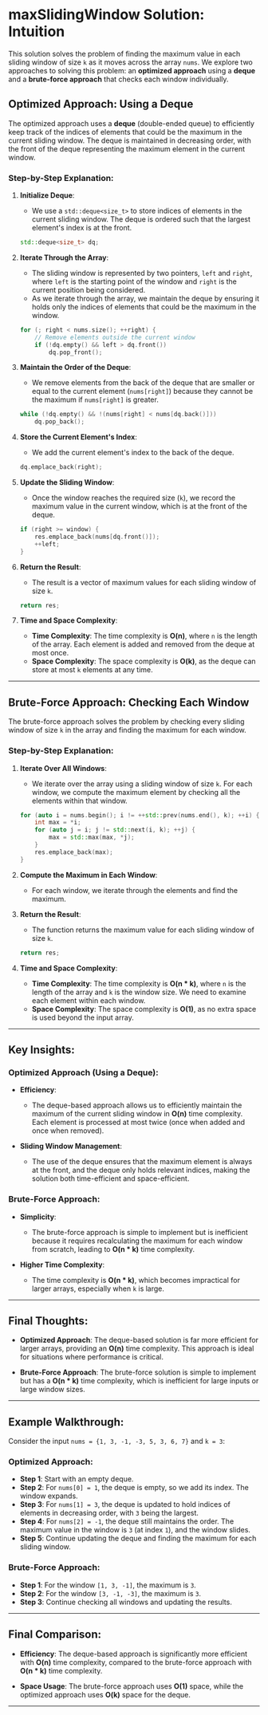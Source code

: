 # maxSlidingWindow Solution: Intuition

This solution solves the problem of finding the maximum value in each sliding window of size `k` as it moves across the array `nums`. We explore two approaches to solving this problem: an **optimized approach** using a **deque** and a **brute-force approach** that checks each window individually.

## Optimized Approach: Using a Deque

The optimized approach uses a **deque** (double-ended queue) to efficiently keep track of the indices of elements that could be the maximum in the current sliding window. The deque is maintained in decreasing order, with the front of the deque representing the maximum element in the current window.

### Step-by-Step Explanation:

1. **Initialize Deque**:
   - We use a `std::deque<size_t>` to store indices of elements in the current sliding window. The deque is ordered such that the largest element's index is at the front.

   ```cpp
   std::deque<size_t> dq;
   ```

2. **Iterate Through the Array**:
   - The sliding window is represented by two pointers, `left` and `right`, where `left` is the starting point of the window and `right` is the current position being considered.
   - As we iterate through the array, we maintain the deque by ensuring it holds only the indices of elements that could be the maximum in the window.

   ```cpp
   for (; right < nums.size(); ++right) {
       // Remove elements outside the current window
       if (!dq.empty() && left > dq.front())
           dq.pop_front();
   ```

3. **Maintain the Order of the Deque**:
   - We remove elements from the back of the deque that are smaller or equal to the current element (`nums[right]`) because they cannot be the maximum if `nums[right]` is greater.

   ```cpp
   while (!dq.empty() && !(nums[right] < nums[dq.back()]))
       dq.pop_back();
   ```

4. **Store the Current Element's Index**:
   - We add the current element's index to the back of the deque.

   ```cpp
   dq.emplace_back(right);
   ```

5. **Update the Sliding Window**:
   - Once the window reaches the required size (`k`), we record the maximum value in the current window, which is at the front of the deque.

   ```cpp
   if (right >= window) {
       res.emplace_back(nums[dq.front()]);
       ++left;
   }
   ```

6. **Return the Result**:
   - The result is a vector of maximum values for each sliding window of size `k`.

   ```cpp
   return res;
   ```

7. **Time and Space Complexity**:
   - **Time Complexity**: The time complexity is **O(n)**, where `n` is the length of the array. Each element is added and removed from the deque at most once.
   - **Space Complexity**: The space complexity is **O(k)**, as the deque can store at most `k` elements at any time.

---

## Brute-Force Approach: Checking Each Window

The brute-force approach solves the problem by checking every sliding window of size `k` in the array and finding the maximum for each window.

### Step-by-Step Explanation:

1. **Iterate Over All Windows**:
   - We iterate over the array using a sliding window of size `k`. For each window, we compute the maximum element by checking all the elements within that window.

   ```cpp
   for (auto i = nums.begin(); i != ++std::prev(nums.end(), k); ++i) {
       int max = *i;
       for (auto j = i; j != std::next(i, k); ++j) {
           max = std::max(max, *j);
       }
       res.emplace_back(max);
   }
   ```

2. **Compute the Maximum in Each Window**:
   - For each window, we iterate through the elements and find the maximum.

3. **Return the Result**:
   - The function returns the maximum value for each sliding window of size `k`.

   ```cpp
   return res;
   ```

4. **Time and Space Complexity**:
   - **Time Complexity**: The time complexity is **O(n * k)**, where `n` is the length of the array and `k` is the window size. We need to examine each element within each window.
   - **Space Complexity**: The space complexity is **O(1)**, as no extra space is used beyond the input array.

---

## Key Insights:

### Optimized Approach (Using a Deque):
- **Efficiency**:
  - The deque-based approach allows us to efficiently maintain the maximum of the current sliding window in **O(n)** time complexity. Each element is processed at most twice (once when added and once when removed).
  
- **Sliding Window Management**:
  - The use of the deque ensures that the maximum element is always at the front, and the deque only holds relevant indices, making the solution both time-efficient and space-efficient.

### Brute-Force Approach:
- **Simplicity**:
  - The brute-force approach is simple to implement but is inefficient because it requires recalculating the maximum for each window from scratch, leading to **O(n * k)** time complexity.
  
- **Higher Time Complexity**:
  - The time complexity is **O(n * k)**, which becomes impractical for larger arrays, especially when `k` is large.

---

## Final Thoughts:

- **Optimized Approach**: The deque-based solution is far more efficient for larger arrays, providing an **O(n)** time complexity. This approach is ideal for situations where performance is critical.

- **Brute-Force Approach**: The brute-force solution is simple to implement but has a **O(n * k)** time complexity, which is inefficient for large inputs or large window sizes.

---

## Example Walkthrough:

Consider the input `nums = {1, 3, -1, -3, 5, 3, 6, 7}` and `k = 3`:

### Optimized Approach:
- **Step 1**: Start with an empty deque.
- **Step 2**: For `nums[0] = 1`, the deque is empty, so we add its index. The window expands.
- **Step 3**: For `nums[1] = 3`, the deque is updated to hold indices of elements in decreasing order, with `3` being the largest.
- **Step 4**: For `nums[2] = -1`, the deque still maintains the order. The maximum value in the window is `3` (at index `1`), and the window slides.
- **Step 5**: Continue updating the deque and finding the maximum for each sliding window.

### Brute-Force Approach:
- **Step 1**: For the window `[1, 3, -1]`, the maximum is `3`.
- **Step 2**: For the window `[3, -1, -3]`, the maximum is `3`.
- **Step 3**: Continue checking all windows and updating the results.

---

## Final Comparison:

- **Efficiency**: The deque-based approach is significantly more efficient with **O(n)** time complexity, compared to the brute-force approach with **O(n * k)** time complexity.
  
- **Space Usage**: The brute-force approach uses **O(1)** space, while the optimized approach uses **O(k)** space for the deque.

---
